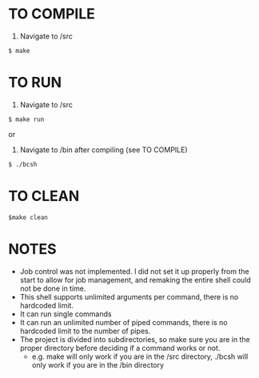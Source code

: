 # TO COMPILE
	
1) Navigate to /src

```$ make```

# TO RUN
	
1) Navigate to /src

```$ make run```

or 	

1) Navigate to /bin after compiling (see TO COMPILE)

```$ ./bcsh```

# TO CLEAN
	
```$make clean```

# NOTES

- Job control was not implemented. I did not set it up properly from the start to allow for job management, and remaking the entire shell could not be done in time.
- This shell supports unlimited arguments per command, there is no hardcoded limit.
- It can run single commands
- It can run an unlimited number of piped commands, there is no hardcoded limit to the number of pipes.
- The project is divided into subdirectories, so make sure you are in the proper directory before deciding if a command works or not.
	- e.g. make will only work if you are in the /src directory, ./bcsh will only work if you are in the /bin directory
